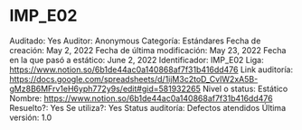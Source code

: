 # IMP_E02

Auditado: Yes
Auditor: Anonymous
Categoría: Estándares
Fecha de creación: May 2, 2022
Fecha de última modificación: May 23, 2022
Fecha en la que pasó a estático: June 2, 2022
Identificador: IMP_E02
Liga: https://www.notion.so/6b1de44ac0a140868af7f31b416dd476 
Link auditoría: https://docs.google.com/spreadsheets/d/1ijM3c2toD_CvIW2xA5B-gMz8B6MFrv1eH6yph772y9s/edit#gid=581932265
Nivel o status: Estático
Nombre: https://www.notion.so/6b1de44ac0a140868af7f31b416dd476 
Resuelto?: Yes
Se utiliza?: Yes
Status auditoría: Defectos atendidos
Última versión: 1.0